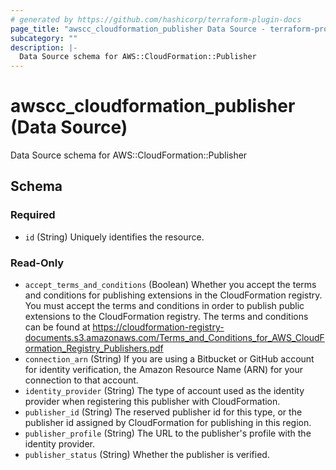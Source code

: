 ```yaml
---
# generated by https://github.com/hashicorp/terraform-plugin-docs
page_title: "awscc_cloudformation_publisher Data Source - terraform-provider-awscc"
subcategory: ""
description: |-
  Data Source schema for AWS::CloudFormation::Publisher
---
```


# awscc_cloudformation_publisher (Data Source)

Data Source schema for AWS::CloudFormation::Publisher



<!-- schema generated by tfplugindocs -->
## Schema

### Required

- `id` (String) Uniquely identifies the resource.

### Read-Only

- `accept_terms_and_conditions` (Boolean) Whether you accept the terms and conditions for publishing extensions in the CloudFormation registry. You must accept the terms and conditions in order to publish public extensions to the CloudFormation registry. The terms and conditions can be found at https://cloudformation-registry-documents.s3.amazonaws.com/Terms_and_Conditions_for_AWS_CloudFormation_Registry_Publishers.pdf
- `connection_arn` (String) If you are using a Bitbucket or GitHub account for identity verification, the Amazon Resource Name (ARN) for your connection to that account.
- `identity_provider` (String) The type of account used as the identity provider when registering this publisher with CloudFormation.
- `publisher_id` (String) The reserved publisher id for this type, or the publisher id assigned by CloudFormation for publishing in this region.
- `publisher_profile` (String) The URL to the publisher's profile with the identity provider.
- `publisher_status` (String) Whether the publisher is verified.
